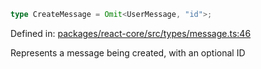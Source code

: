 ```ts
type CreateMessage = Omit<UserMessage, "id">;
```

Defined in: [packages/react-core/src/types/message.ts:46](https://github.com/thesysdev/crayon/blob/1acfae208f58ec7415d64dc97edfea87130a9e7e/js/packages/react-core/src/types/message.ts#L46)

Represents a message being created, with an optional ID
